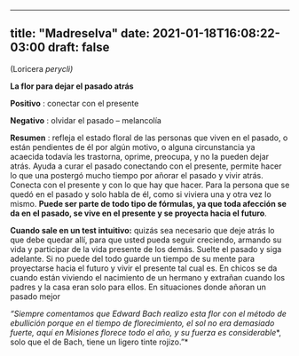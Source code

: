 
---
title: "Madreselva"
date: 2021-01-18T16:08:22-03:00
draft: false
--- 
        

 

 



 (Loricera *perycli)*


**La flor para dejar el pasado atrás** 



**Positivo** : conectar con el presente


**Negativo** : olvidar el pasado – melancolía
 


**Resumen** : refleja el estado floral de las personas que
 viven en el pasado, o están pendientes de él por algún motivo, o alguna
 circunstancia ya acaecida todavía les trastorna, oprime, preocupa, y no la
 pueden dejar atrás.
 Ayuda
 a curar el pasado conectando con el presente, permite hacer lo que una postergó
 mucho tiempo por añorar el pasado y vivir atrás. Conecta con el presente y con
 lo que hay que hacer.
 Para la persona que se quedó en el pasado
 y solo habla de él, como si viviera una y otra vez lo mismo. 
**Puede
 ser parte de todo tipo de fórmulas, ya que toda afección se da en el pasado, se
 vive en el presente y se proyecta hacia el futuro**.
 


**Cuando sale en un test intuitivo:**  quizás sea necesario que deje atrás lo que debe
 quedar allí, para que usted pueda seguir creciendo, armando su vida y
 participar de la vida presente de los demás. Suelte el pasado y siga adelante.
Si no puede del
 todo guarde un tiempo de su mente para proyectarse hacia el futuro y vivir el
 presente tal cual es.
En chicos se da
 cuando están viviendo el nacimiento de un hermano y extrañan cuando los padres
 y la casa eran solo para ellos. En situaciones donde añoran un pasado mejor
 
*“Siempre
 comentamos que Edward Bach realizo esta flor con el método de ebullición porque
 en el tiempo de florecimiento, el sol no era demasiado fuerte, aquí en Misiones
 florece todo el año, y su fuerza es considerable**, solo que el de Bach, tiene un ligero tinte rojizo.”*



